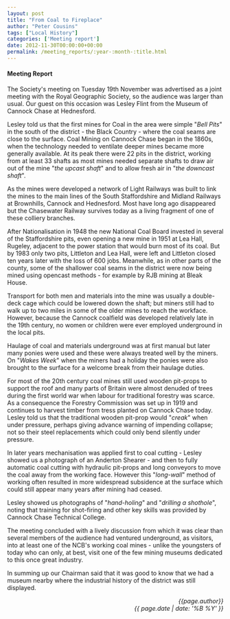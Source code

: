 ```yaml
---
layout: post
title: "From Coal to Fireplace"
author: "Peter Cousins"
tags: ["Local History"]
categories: ['Meeting report']
date: 2012-11-30T00:00:00+00:00
permalink: /meeting_reports/:year-:month-:title.html
---
```

#### Meeting Report ####

The Society's meeting on Tuesday 19th November was advertised as a joint meeting with the Royal Geographic Society, so the audience was larger than usual. Our guest on this occasion was Lesley Flint from the Museum of Cannock Chase at Hednesford. 

Lesley told us that the first mines for Coal in the area were simple "*Bell Pits*" in the south of the district - the Black Country - where the coal seams are close to the surface. Coal Mining on Cannock Chase began in the 1860s, when the technology needed to ventilate deeper mines became more generally available. At its peak there were 22 pits in the district, working from at least 33 shafts as most mines needed separate shafts to draw air out of the mine "*the upcast shaft*" and to allow fresh air in "*the downcast shaft*". 

As the mines were developed a network of Light Railways was built to link the mines to the main lines of the South Staffordshire and Midland Railways at Brownhills, Cannock and Hednesford. Most have long ago disappeared but the Chasewater Railway survives today as a living fragment of one of these colliery branches. 

After Nationalisation in 1948 the new National Coal Board invested in several of the Staffordshire pits, even opening a new mine in 1951 at Lea Hall, Rugeley, adjacent to the power station that would burn most of its coal. But by 1983 only two pits, Littleton and Lea Hall, were left and Littleton closed ten years later with the loss of 600 jobs. Meanwhile, as in other parts of the county, some of the shallower coal seams in the district were now being mined using opencast methods - for example by RJB mining at Bleak House. 

Transport for both men and materials into the mine was usually a double-deck cage which could be lowered down the shaft; but miners still had to walk up to two miles in some of the older mines to reach the workface. However, because the Cannock coalfield was developed relatively late in the 19th century, no women or children were ever employed underground in the local pits. 

Haulage of coal and materials underground was at first manual but later many ponies were used and these were always treated well by the miners. On "*Wakes Week*" when the miners had a holiday the ponies were also brought to the surface for a welcome break from their haulage duties. 

For most of the 20th century coal mines still used wooden pit-props to support the roof and many parts of Britain were almost denuded of trees during the first world war when labour for traditional forestry was scarce. As a consequence the Forestry Commission was set up in 1919 and continues to harvest timber from tress planted on Cannock Chase today. Lesley told us that the traditional wooden pit-prop would "*creak*" when under pressure, perhaps giving advance warning of impending collapse; not so their steel replacements which could only bend silently under pressure. 

In later years mechanisation was applied first to coal cutting - Lesley showed us a photograph of an Anderton Shearer - and then to fully automatic coal cutting with hydraulic pit-props and long conveyors to move the coal away from the working face. However this "*long-wall*" method of working often resulted in more widespread subsidence at the surface which could still appear many years after mining had ceased. 

Lesley showed us photographs of "*hand-holing*" and "*drilling a shothole*", noting that training for shot-firing and other key skills was provided by Cannock Chase Technical College. 

The meeting concluded with a lively discussion from which it was clear than several members of the audience had ventured underground, as visitors, into at least one of the NCB's working coal mines - unlike the youngsters of today who can only, at best, visit one of the few mining museums dedicated to this once great industry. 

In summing up our Chairman said that it was good to know that we had a museum nearby where the industrial history of the district was still displayed. 

<p align="right"><i> {{page.author}} <br> {{ page.date | date: '%B %Y' }} </i></p>
